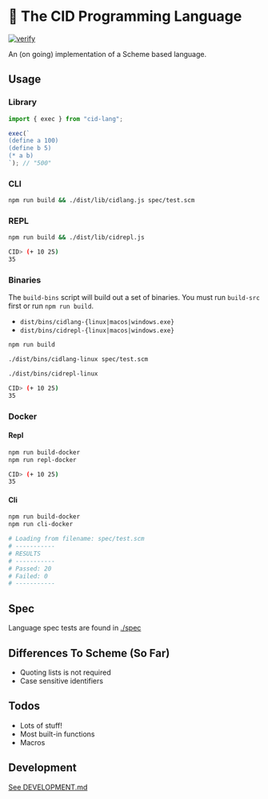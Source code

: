 # 🧩 The CID Programming Language

[![verify](https://github.com/kyleect/cid-lang/actions/workflows/ci.yml/badge.svg)](https://github.com/kyleect/cid-lang/actions/workflows/ci.yml)

An (on going) implementation of a Scheme based language.

## Usage

### Library

```typescript
import { exec } from "cid-lang";

exec(`
(define a 100)
(define b 5)
(* a b)
`); // "500"
```

### CLI

```bash
npm run build && ./dist/lib/cidlang.js spec/test.scm
```

### REPL

```bash
npm run build && ./dist/lib/cidrepl.js

CID> (+ 10 25)
35
```

### Binaries

The `build-bins` script will build out a set of binaries. You must run `build-src` first or run `npm run build`.

- `dist/bins/cidlang-{linux|macos|windows.exe}`
- `dist/bins/cidrepl-{linux|macos|windows.exe}`

```bash
npm run build

./dist/bins/cidlang-linux spec/test.scm

./dist/bins/cidrepl-linux

CID> (+ 10 25)
35
```

### Docker

#### Repl

```bash
npm run build-docker
npm run repl-docker

CID> (+ 10 25)
35
```

#### Cli

```bash
npm run build-docker
npm run cli-docker

# Loading from filename: spec/test.scm
# -----------
# RESULTS
# -----------
# Passed: 20
# Failed: 0
# -----------
```

## Spec

Language spec tests are found in [./spec](./spec)

## Differences To Scheme (So Far)

- Quoting lists is not required
- Case sensitive identifiers

## Todos

- Lots of stuff!
- Most built-in functions
- Macros

## Development

[See DEVELOPMENT.md](DEVELOPMENT.md)
